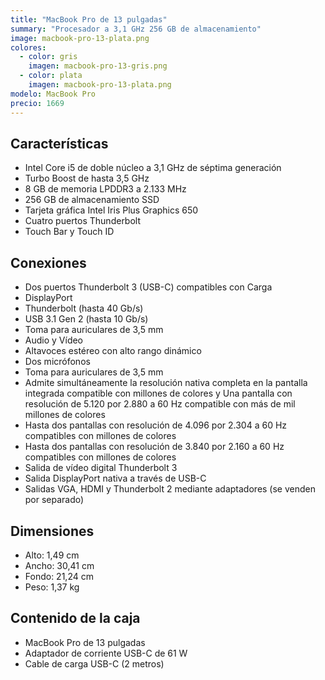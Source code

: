 ```yaml
---
title: "MacBook Pro de 13 pulgadas"
summary: "Procesador a 3,1 GHz 256 GB de almacenamiento"
image: macbook-pro-13-plata.png
colores:
  - color: gris
    imagen: macbook-pro-13-gris.png
  - color: plata
    imagen: macbook-pro-13-plata.png
modelo: MacBook Pro
precio: 1669
---
```


## Características

  - Intel Core i5 de doble núcleo a 3,1 GHz de séptima generación
  - Turbo Boost de hasta 3,5 GHz
  - 8 GB de memoria LPDDR3 a 2.133 MHz
  - 256 GB de almacenamiento SSD
  - Tarjeta gráfica Intel Iris Plus Graphics 650
  - Cuatro puertos Thunderbolt
  - Touch	Bar	y	Touch	ID

## Conexiones

  - Dos puertos Thunderbolt 3 (USB-C) compatibles con Carga
  - DisplayPort
  - Thunderbolt (hasta 40 Gb/s)
  - USB 3.1 Gen 2 (hasta 10 Gb/s)
  - Toma para auriculares de 3,5 mm
  - Audio y Vídeo
  - Altavoces estéreo con alto rango dinámico
  - Dos micrófonos
  - Toma para auriculares de 3,5 mm
  - Admite simultáneamente la resolución nativa completa en la pantalla integrada compatible con millones de colores y Una pantalla con resolución de 5.120 por 2.880 a 60 Hz compatible con más de mil millones de colores
  - Hasta dos pantallas con resolución de 4.096 por 2.304 a 60 Hz compatibles con millones de colores
  - Hasta dos pantallas con resolución de 3.840 por 2.160 a 60 Hz compatibles con millones de colores
  - Salida de vídeo digital Thunderbolt 3
  - Salida DisplayPort nativa a través de USB-C
  - Salidas VGA, HDMI y Thunderbolt 2 mediante adaptadores (se venden por separado)

## Dimensiones

  - Alto: 1,49 cm
  - Ancho: 30,41 cm
  - Fondo: 21,24 cm
  - Peso: 1,37 kg

## Contenido de la caja

  - MacBook Pro de 13 pulgadas
  - Adaptador de corriente USB-C de 61 W
  - Cable de carga USB-C (2 metros)
